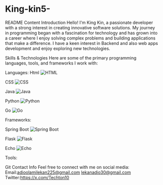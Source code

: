 # King-kin5-
README Content
Introduction
Hello! I'm King Kin, a passionate developer with a strong interest in creating innovative software solutions. My journey in programming began with a fascination for technology and has grown into a career where I enjoy solving complex problems and building applications that make a difference. I have a keen interest in Backend and also web apps development and enjoy exploring new technologies.

Skills & Technologies
Here are some of the primary programming languages, tools, and frameworks I work with:

Languages:
Html  ![HTML](https://img.shields.io/badge/HTML-E34F26?style=flat&logo=html5&logoColor=white)




CSS ![CSS](https://img.shields.io/badge/CSS-1572B6?style=flat&logo=css3&logoColor=white)




Java ![Java](https://img.shields.io/badge/Java-007396?style=flat&logo=java&logoColor=white)


Python ![Python](https://img.shields.io/badge/Python-3776AB?style=flat&logo=python&logoColor=white)



Go    ![Go](https://img.shields.io/badge/Go-00ADD8?style=flat&logo=go&logoColor=white)



Frameworks:

Spring Boot  ![Spring Boot](https://img.shields.io/badge/Spring%20Boot-6DB33F?style=flat&logo=spring&logoColor=white)


Flask ![Flask](https://img.shields.io/badge/Flask-000000?style=flat&logo=flask&logoColor=white)



Echo ![Echo](https://img.shields.io/badge/Echo-00BFFF?style=flat&logo=go&logoColor=white)



Tools:

Git
Contact Info
Feel free to connect with me on social media:
Email:adioolamilekan225@gmail.com     lekanadio30@gmail.com
Twitter:https://x.com/Techton10

